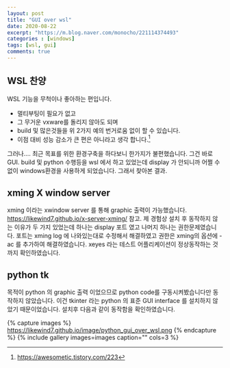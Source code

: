 ```yaml
---
layout: post
title: "GUI over wsl"
date: 2020-08-22
excerpt: "https://m.blog.naver.com/monocho/221114374493"
categories : [windows]
tags: [wsl, gui]
comments: true
---
```


## WSL 찬양
WSL 기능을 무척이나 좋아하는 편입니다. 
* 멀티부팅이 필요가 없고 
* 그 무거운 vxware를 돌리지 않아도 되며
* build 및 많은것들을 위 2가지 예의 번거로움 없이 할 수 있습니다.
* 이점 대비 성능 감소가 큰 편은 아니라고 생각 합니다.[^1]

[^1]: <https://awesometic.tistory.com/223>

그러나.... 최근 목표를 위한 환경구축을 하다보니 한가지가 불편했습니다. 그건 바로 GUI.
build 및 python 수행등을 wsl 에서 하고 있었는데 display 가 안되니까 어쩔 수 없이 windows환경을 사용하게 되었습니다. 그래서 찾아본 결과.


## xming X window server 
xming 이라는 xwindow server 를 통해 graphic 출력이 가능했습니다. <https://likewind7.github.io/x-server-xming/> 참고. 제 경험상 설치 후 동작하지 않는 이유가 두 가지 있었는데 하나는 display 포트 였고 나머지 하나는 권한문제였습니다. 포트는 xming log 에 나와있는대로 수정해서 해결하였고 권한은 xming의 옵션에 -ac 를 추가하여 해결하였습니다. xeyes 라는 테스트 어플리케이션이 정상동작하는 것까지 확인하였습니다.



## python tk
목적이 python 의 graphic 출력 이었으므로 python code를 구동시켜봤습니다만 동작하지 않았습니다.
이건 tkinter 라는 python 의 표준 GUI interface 를 설치하지 않았기 때문이었습니다. 설치후 다음과 같이 동작함을 확인하였습니다.


{% capture images %}
https://likewind7.github.io/image/python_gui_over_wsl.png
{% endcapture %}
{% include gallery images=images caption="<python gui over wsl>" cols=3 %}




